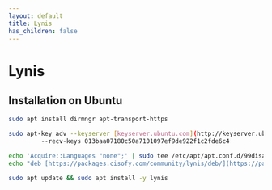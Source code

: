 ```yaml
---
layout: default
title: Lynis
has_children: false
---
```


# Lynis

## Installation on Ubuntu

```bash
sudo apt install dirmngr apt-transport-https
```

```bash
sudo apt-key adv --keyserver [keyserver.ubuntu.com](http://keyserver.ubuntu.com/) \
		 --recv-keys 013baa07180c50a7101097ef9de922f1c2fde6c4
```

```bash
echo 'Acquire::Languages "none";' | sudo tee /etc/apt/apt.conf.d/99disable-translations
echo "deb [https://packages.cisofy.com/community/lynis/deb/](https://packages.cisofy.com/community/lynis/deb/) stable main" | sudo tee /etc/apt/sources.list.d/cisofy-lynis.list
```

```bash
sudo apt update && sudo apt install -y lynis
```
